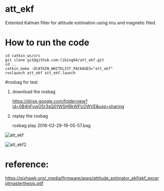 # att_ekf
Extented Kalman filter for attitude estimation using imu and magnetic filed.


# How to run the code
    cd catkin_ws/src
    git clone git@github.com:libing64/att_ekf.git
    cd ..
    catkin_make -DCATKIN_WHITELIST_PACKAGES="att_ekf"
    roslaunch att_ekf att_ekf.launch
#rosbag for test
1. download the rosbag

    https://drive.google.com/folderview?id=0B4hFvojO5r3sQ01WSHRkWFU2WVE&usp=sharing
    
2. replay the rosbag

    rosbag play 2016-02-29-19-05-57.bag

![att_ekf](https://cloud.githubusercontent.com/assets/3192355/13601467/57c2536e-e56b-11e5-82d5-25c8cbc9657f.png)

![att_ekf2](https://cloud.githubusercontent.com/assets/3192355/13601468/57edef42-e56b-11e5-927f-b453604b09f0.png)

    
# reference: 
https://pixhawk.org/_media/firmware/apps/attitude_estimator_ekf/ekf_excerptmasterthesis.pdf
